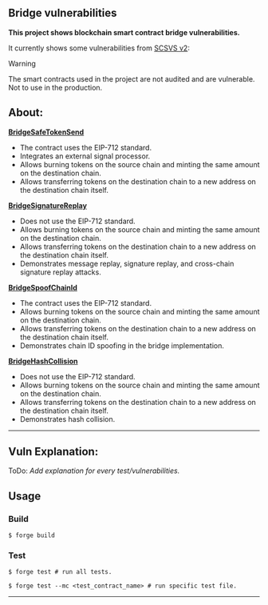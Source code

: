 ## Bridge vulnerabilities

**This project shows blockchain smart contract bridge vulnerabilities.**

It currently shows some vulnerabilities from [SCSVS v2](https://github.com/ComposableSecurity/SCSVS/blob/master/2.0/0x200-Components/0x205-C5-Bridge.md):

> [!WARNING]
> The smart contracts used in the project are not audited and are vulnerable. Not to use in the production.

## **About:**  
**[BridgeSafeTokenSend](src/BridgeSafeTokenSend.sol)**
- The contract uses the EIP-712 standard.
- Integrates an external signal processor.
- Allows burning tokens on the source chain and minting the same amount on the destination chain.
- Allows transferring tokens on the destination chain to a new address on the destination chain itself.

**[BridgeSignatureReplay](src/BridgeSignatureReplay.sol)**
- Does not use the EIP-712 standard.
- Allows burning tokens on the source chain and minting the same amount on the destination chain.
- Allows transferring tokens on the destination chain to a new address on the destination chain itself.
- Demonstrates message replay, signature replay, and cross-chain signature replay attacks.

**[BridgeSpoofChainId](src/BridgeSpoofChainId.sol)**
- The contract uses the EIP-712 standard.
- Allows burning tokens on the source chain and minting the same amount on the destination chain.
- Allows transferring tokens on the destination chain to a new address on the destination chain itself.
- Demonstrates chain ID spoofing in the bridge implementation.

**[BridgeHashCollision](src/BridgeHashCollision.sol)**
- Does not use the EIP-712 standard.
- Allows burning tokens on the source chain and minting the same amount on the destination chain.
- Allows transferring tokens on the destination chain to a new address on the destination chain itself.
- Demonstrates hash collision.

---
## **Vuln Explanation**:  
ToDo: *Add explanation for every test/vulnerabilities.*

## Usage

### Build

```shell
$ forge build
```

### Test
```shell
$ forge test # run all tests.
```

```shell
$ forge test --mc <test_contract_name> # run specific test file.
```
---
